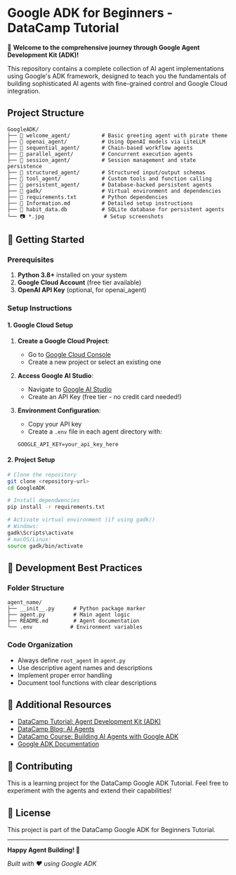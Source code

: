 # Google ADK for Beginners - DataCamp Tutorial

🚀 **Welcome to the comprehensive journey through Google Agent Development Kit (ADK)!**

This repository contains a complete collection of AI agent implementations using Google's ADK framework, designed to teach you the fundamentals of building sophisticated AI agents with fine-grained control and Google Cloud integration.

## Project Structure

```
GoogleADK/
├── 📁 welcome_agent/          # Basic greeting agent with pirate theme
├── 📁 openai_agent/           # Using OpenAI models via LiteLLM
├── 📁 sequential_agent/       # Chain-based workflow agents
├── 📁 parallel_agent/         # Concurrent execution agents
├── 📁 session_agent/          # Session management and state persistence
├── 📁 structured_agent/       # Structured input/output schemas
├── 📁 tool_agent/             # Custom tools and function calling
├── 📁 persistent_agent/       # Database-backed persistent agents
├── 📁 gadk/                   # Virtual environment and dependencies
├── 📄 requirements.txt        # Python dependencies
├── 📄 Information.md          # Detailed setup instructions
├── 📄 habit_data.db           # SQLite database for persistent agents
└── 📷 *.jpg                   # Setup screenshots
```

## 🚀 Getting Started

### Prerequisites

1. **Python 3.8+** installed on your system
2. **Google Cloud Account** (free tier available)
3. **OpenAI API Key** (optional, for openai_agent)

### Setup Instructions

#### 1. Google Cloud Setup

1. **Create a Google Cloud Project**:

   - Go to [Google Cloud Console](https://console.cloud.google.com/)
   - Create a new project or select an existing one

2. **Access Google AI Studio**:

   - Navigate to [Google AI Studio](https://aistudio.google.com/)
   - Create an API Key (free tier - no credit card needed!)

3. **Environment Configuration**:
   - Copy your API key
   - Create a `.env` file in each agent directory with:
   ```
   GOOGLE_API_KEY=your_api_key_here
   ```

#### 2. Project Setup

```bash
# Clone the repository
git clone <repository-url>
cd GoogleADK

# Install dependwencies
pip install -r requirements.txt

# Activate virtual environment (if using gadk/)
# Windows:
gadk\Scripts\activate
# macOS/Linux:
source gadk/bin/activate
```

## 🔧 Development Best Practices

### Folder Structure

```
agent_name/
├── __init__.py      # Python package marker
├── agent.py         # Main agent logic
├── README.md        # Agent documentation
└── .env            # Environment variables
```

### Code Organization

- Always define `root_agent` in `agent.py`
- Use descriptive agent names and descriptions
- Implement proper error handling
- Document tool functions with clear descriptions

## 📖 Additional Resources

- [DataCamp Tutorial: Agent Development Kit (ADK)](https://www.datacamp.com/tutorial/agent-development-kit-adk)
- [DataCamp Blog: AI Agents](https://www.datacamp.com/blog/ai-agents)
- [DataCamp Course: Building AI Agents with Google ADK](http://datacamp.com/courses/building-ai-agents-with-google-adk)
- [Google ADK Documentation](https://google.github.io/adk-docs/)

## 🤝 Contributing

This is a learning project for the DataCamp Google ADK Tutorial. Feel free to experiment with the agents and extend their capabilities!

## 📄 License

This project is part of the DataCamp Google ADK for Beginners Tutorial.

---

**Happy Agent Building! 🚀**

_Built with ❤️ using Google ADK_

